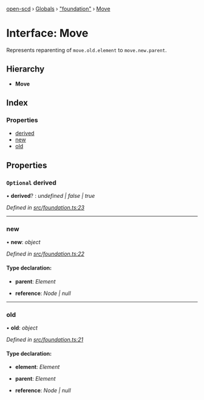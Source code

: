 [open-scd](../README.md) › [Globals](../globals.md) › ["foundation"](../modules/_foundation_.md) › [Move](_foundation_.move.md)

# Interface: Move

Represents reparenting of `move.old.element` to `move.new.parent`.

## Hierarchy

* **Move**

## Index

### Properties

* [derived](_foundation_.move.md#optional-derived)
* [new](_foundation_.move.md#new)
* [old](_foundation_.move.md#old)

## Properties

### `Optional` derived

• **derived**? : *undefined | false | true*

*Defined in [src/foundation.ts:23](https://github.com/openscd/open-scd/blob/bbf7701/src/foundation.ts#L23)*

___

###  new

• **new**: *object*

*Defined in [src/foundation.ts:22](https://github.com/openscd/open-scd/blob/bbf7701/src/foundation.ts#L22)*

#### Type declaration:

* **parent**: *Element*

* **reference**: *Node | null*

___

###  old

• **old**: *object*

*Defined in [src/foundation.ts:21](https://github.com/openscd/open-scd/blob/bbf7701/src/foundation.ts#L21)*

#### Type declaration:

* **element**: *Element*

* **parent**: *Element*

* **reference**: *Node | null*
